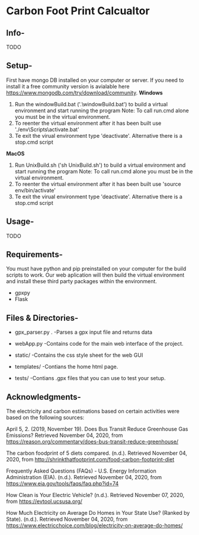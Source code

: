# Carbon Foot Print Calcualtor 

## Info-
TODO

## Setup-
First have mongo DB installed on your computer or server. If you need to install it a free community version is avialable here https://www.mongodb.com/try/download/community.
**Windows**
1. Run the windowBuild.bat ('.\windowBuild.bat') to build a virtual environment and start running the program
Note: To call run.cmd alone you must be in the virtual environment. 
2. To reenter the virtual environment after it has been built use './env\Scripts\activate.bat'
3. Te exit the virual environment type 'deactivate'. Alternative there is a stop.cmd script

**MacOS**
1. Run UnixBuild.sh ('sh UnixBuild.sh') to build a virtual environment and start running the program
Note: To call run.cmd alone you must be in the virtual environment. 
2. To reenter the virtual environment after it has been built use 'source env/bin/activate'
3. Te exit the virual environment type 'deactivate'. Alternative there is a stop.cmd script

## Usage- 
TODO

## Requirements-
You must have python and pip preinstalled on your computer for the build scripts to work. Our web aplication will then build the virtual environment and install these third party packages within the environment. 
- gpxpy
- Flask


## Files & Directories-

* gpx_parser.py .
-Parses a gpx input file and returns data

* webApp.py
-Contains code for the main web interface of the project.

* static/
-Contains the css style sheet for the web GUI

* templates/
-Contians the home html page.

* tests/
-Contians .gpx files that you can use to test your setup.

## Acknowledgments-
The electricity and carbon estimations based on certain activities were based on the following sources:

April 5, 2. (2019, November 19). Does Bus Transit Reduce Greenhouse Gas Emissions? Retrieved November 04, 2020, from https://reason.org/commentary/does-bus-transit-reduce-greenhouse/

The carbon foodprint of 5 diets compared. (n.d.). Retrieved November 04, 2020, from http://shrinkthatfootprint.com/food-carbon-footprint-diet

Frequently Asked Questions (FAQs) - U.S. Energy Information Administration (EIA). (n.d.). Retrieved November 04, 2020, from https://www.eia.gov/tools/faqs/faq.php?id=74

How Clean is Your Electric Vehicle? (n.d.). Retrieved November 07, 2020, from https://evtool.ucsusa.org/

How Much Electricity on Average Do Homes in Your State Use? (Ranked by State). (n.d.). Retrieved November 04, 2020, from https://www.electricchoice.com/blog/electricity-on-average-do-homes/


